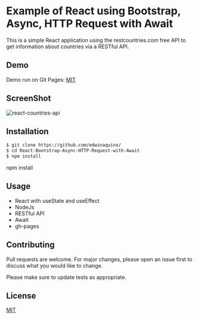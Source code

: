 # Example of React using Bootstrap, Async, HTTP Request with Await

This is a simple React application using the restcountries.com free API to get information about countries via a RESTful API.
## Demo
Demo run on Git Pages: [MIT](https://edwinaquino.github.io/React-Bootstrap-Async-HTTP-Request-with-Await/)

## ScreenShot
![react-countries-api](https://user-images.githubusercontent.com/30946443/179382802-9e5a9765-883a-4b06-9d08-d800c25a0724.jpg)

## Installation

```bash
$ git clone https://github.com/edwinaquino/
$ cd React-Bootstrap-Async-HTTP-Request-with-Await
$ npm install

```
npm install
## Usage
* React with  useState and useEffect
* NodeJs
* RESTful API
* Await
* gh-pages

## Contributing
Pull requests are welcome. For major changes, please open an issue first to discuss what you would like to change.

Please make sure to update tests as appropriate.

## License
[MIT](https://choosealicense.com/licenses/mit/)